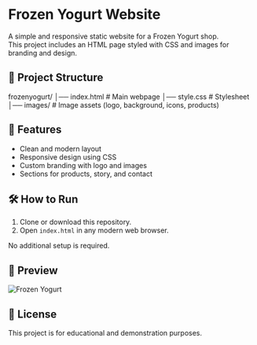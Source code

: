 # Frozen Yogurt Website

A simple and responsive static website for a Frozen Yogurt shop.  
This project includes an HTML page styled with CSS and images for branding and design.


## 📂 Project Structure
frozenyogurt/
│── index.html # Main webpage
│── style.css # Stylesheet
│── images/ # Image assets (logo, background, icons, products)


## 🚀 Features
- Clean and modern layout  
- Responsive design using CSS  
- Custom branding with logo and images  
- Sections for products, story, and contact  

## 🛠️ How to Run
1. Clone or download this repository.  
2. Open `index.html` in any modern web browser.  

No additional setup is required.

## 📸 Preview
![Frozen Yogurt](./frozenyogurt/images/yogurt.jpg)
 

## 📜 License
This project is for educational and demonstration purposes.  
